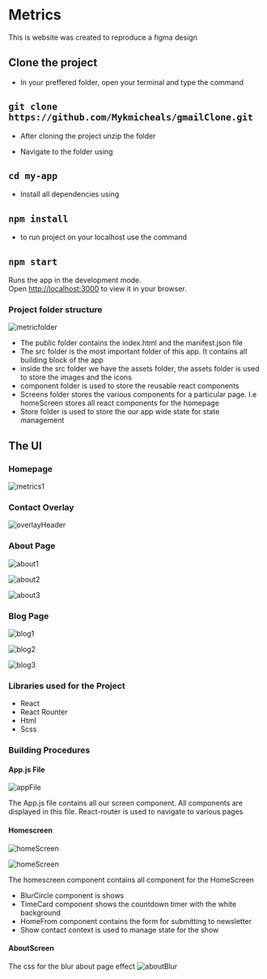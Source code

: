 # Metrics

This is website was created to reproduce a figma design

## Clone the project

- In your preffered folder, open your terminal and type the command

## `` git clone https://github.com/Mykmicheals/gmailClone.git ``

- After cloning the project unzip the folder

- Navigate to the folder using

## `` cd my-app ``

- Install all dependencies using

## `` npm install ``

- to run project on your localhost use the command

## `` npm start ``

Runs the app in the development mode.\
Open [http://localhost:3000](http://localhost:3000) to view it in your browser.

### Project folder structure

![metricfolder](https://user-images.githubusercontent.com/88559940/193783931-9a7fb0ed-0f2a-4346-a28a-f04a96251633.png)


- The public folder contains the index.html and the manifest.json file
- The src folder is the most important folder of this app. It contains all building block of the app
- inside the src folder we have the assets folder, the assets folder is used to store the images and the icons
- component folder is used to store the reusable react components
- Screens folder stores the various components for a particular page. I.e homeScreen stores all react components for the homepage
- Store folder is used to store the our app wide state for state management 


## The UI

### Homepage

![metrics1](https://user-images.githubusercontent.com/88559940/193781047-e3693bad-0394-49ad-b5b8-d20f64a566c1.png)

### Contact Overlay

![overlayHeader](https://user-images.githubusercontent.com/88559940/193781104-6585f480-3fce-4edb-a98e-d16e0a45fd6c.png)

### About Page

![about1](https://user-images.githubusercontent.com/88559940/193781154-23aec277-9263-416c-bbe8-7d1b5a9b9626.png)

![about2](https://user-images.githubusercontent.com/88559940/193781171-652de757-c900-440f-844d-18510318eccc.png)

![about3](https://user-images.githubusercontent.com/88559940/193781210-6936a3c8-0f3c-44a4-bf7a-cd1da042c36e.png)

### Blog Page

![blog1](https://user-images.githubusercontent.com/88559940/193781321-493d479e-ad52-4393-969e-6aee2f1c5da0.png)

![blog2](https://user-images.githubusercontent.com/88559940/193781351-9a6bc4c5-8976-4d66-aa5a-67e240b8dc5e.png)


![blog3](https://user-images.githubusercontent.com/88559940/193781278-0602f226-b705-477f-bd02-b13b378b5b64.png)

### Libraries used for the Project

- React
- React Rounter 
- Html
- Scss

### Building Procedures

#### App.js File

![appFile](https://user-images.githubusercontent.com/88559940/193789674-0504a34a-41a0-4246-a422-2a3f0ad43000.png)

The App.js file contains all our screen component. All components are displayed in this file. React-router is used to navigate to various pages

#### Homescreen

![homeScreen](https://user-images.githubusercontent.com/88559940/193791263-b82ecb19-4e77-4556-a12c-6b83fcc4840d.png)

![homeScreen](https://user-images.githubusercontent.com/88559940/193791263-b82ecb19-4e77-4556-a12c-6b83fcc4840d.png)

The homescreen component contains all component for the HomeScreen 
- BlurCircle component is shows
- TimeCard component shows the countdown timer with the white background
- HomeFrom component contains the form for submitting to newsletter
- Show contact context is used to manage state for the show


#### AboutScreen

The css for the blur about page effect
![aboutBlur](https://user-images.githubusercontent.com/88559940/193797301-59af1867-65d4-4b10-8e08-870a4c859aa2.png)

